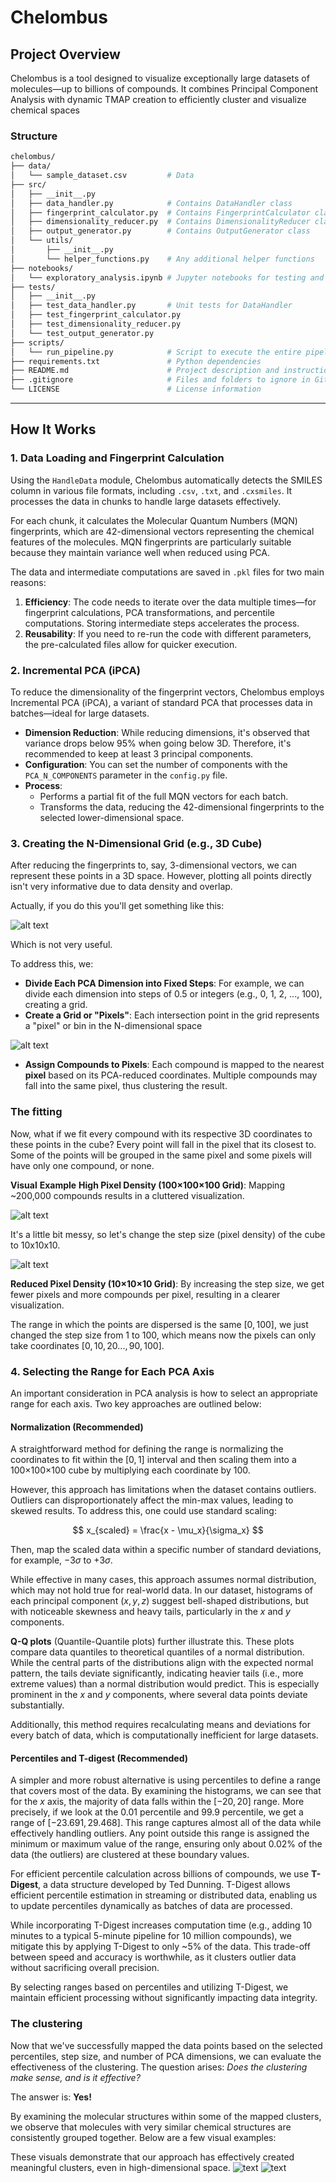 # Chelombus

## Project Overview
Chelombus is a tool designed to visualize exceptionally large datasets of molecules—up to billions of compounds. It combines Principal Component Analysis with dynamic TMAP creation to efficiently cluster and visualize chemical spaces


### Structure

```bash
chelombus/
├── data/
│   └── sample_dataset.csv         # Data
├── src/
│   ├── __init__.py
│   ├── data_handler.py            # Contains DataHandler class
│   ├── fingerprint_calculator.py  # Contains FingerprintCalculator class
│   ├── dimensionality_reducer.py  # Contains DimensionalityReducer class
│   ├── output_generator.py        # Contains OutputGenerator class
│   └── utils/
│       ├── __init__.py
│       └── helper_functions.py    # Any additional helper functions
├── notebooks/
│   └── exploratory_analysis.ipynb # Jupyter notebooks for testing and analysis
├── tests/
│   ├── __init__.py
│   ├── test_data_handler.py       # Unit tests for DataHandler
│   ├── test_fingerprint_calculator.py
│   ├── test_dimensionality_reducer.py
│   └── test_output_generator.py
├── scripts/
│   └── run_pipeline.py            # Script to execute the entire pipeline
├── requirements.txt               # Python dependencies
├── README.md                      # Project description and instructions
├── .gitignore                     # Files and folders to ignore in Git
└── LICENSE                        # License information
```


---- 

## How It Works

### 1. Data Loading and Fingerprint Calculation

Using the `HandleData` module, Chelombus automatically detects the SMILES column in various file formats, including `.csv`, `.txt`, and `.cxsmiles`. It processes the data in chunks to handle large datasets effectively.

For each chunk, it calculates the Molecular Quantum Numbers (MQN) fingerprints, which are 42-dimensional vectors representing the chemical features of the molecules. MQN fingerprints are particularly suitable because they maintain variance well when reduced using PCA.

The data and intermediate computations are saved in `.pkl` files for two main reasons:

1. **Efficiency**: The code needs to iterate over the data multiple times—for fingerprint calculations, PCA transformations, and percentile computations. Storing intermediate steps accelerates the process.
2. **Reusability**: If you need to re-run the code with different parameters, the pre-calculated files allow for quicker execution.

### 2. Incremental PCA (iPCA)

To reduce the dimensionality of the fingerprint vectors, Chelombus employs Incremental PCA (iPCA), a variant of standard PCA that processes data in batches—ideal for large datasets.

- **Dimension Reduction**: While reducing dimensions, it's observed that variance drops below 95% when going below 3D. Therefore, it's recommended to keep at least 3 principal components.
- **Configuration**: You can set the number of components with the `PCA_N_COMPONENTS` parameter in the `config.py` file.
- **Process**:
    - Performs a partial fit of the full MQN vectors for each batch.
    - Transforms the data, reducing the 42-dimensional fingerprints to the selected lower-dimensional space.

### 3. Creating the N-Dimensional Grid (e.g., 3D Cube)

After reducing the fingerprints to, say, 3-dimensional vectors, we can represent these points in a 3D space. However, plotting all points directly isn't very informative due to data density and overlap.

Actually, if you do this you'll get something like this:

![alt text](images/output-1.png)

Which is not very useful. 

To address this, we:

- **Divide Each PCA Dimension into Fixed Steps**: For example, we can divide each dimension into steps of 0.5 or integers (e.g., 0, 1, 2, ..., 100), creating a grid.
- **Create a Grid or "Pixels"**: Each intersection point in the grid represents a "pixel" or bin in the N-dimensional space

![alt text](images/grid-cube.png)
 
- **Assign Compounds to Pixels**: Each compound is mapped to the nearest **pixel** based on its PCA-reduced coordinates. Multiple compounds may fall into the same pixel, thus clustering the result. 
### The fitting
Now, what if we fit every compound with its respective 3D coordinates to these points in the cube? Every point will fall in the pixel that its closest to. Some of the points will be grouped in the same pixel and some pixels will have only one compound, or none. 

**Visual** **Example**
**High Pixel Density (100×100×100 Grid)**: Mapping ~200,000 compounds results in a cluttered visualization.

![alt text](images/smiles-grid.png)



It's a little bit messy, so let's change the step size (pixel density) of the cube to 10x10x10. 

![alt text](images/smaller-grid.png)

**Reduced Pixel Density (10×10×10 Grid)**: By increasing the step size, we get fewer pixels and more compounds per pixel, resulting in a clearer visualization.

The range in which the points are dispersed is the same $[0, 100]$, we just changed the step size from 1 to 100, which means now the pixels can only take coordinates $[0, 10, 20 ..., 90, 100]$. 

### 4. Selecting the Range for Each PCA Axis

An important consideration in PCA analysis is how to select an appropriate range for each axis. Two key approaches are outlined below:

#### Normalization (Recommended)

A straightforward method for defining the range is normalizing the coordinates to fit within the $[0,1]$ interval and then scaling them into a 100×100×100 cube by multiplying each coordinate by 100. 

However, this approach has limitations when the dataset contains outliers. Outliers can disproportionately affect the min-max values, leading to skewed results. To address this, one could use standard scaling:

$$
x_{scaled} = \frac{x - \mu_x}{\sigma_x}
$$

Then, map the scaled data within a specific number of standard deviations, for example, $-3\sigma$ to $+3\sigma$.

While effective in many cases, this approach assumes normal distribution, which may not hold true for real-world data. In our dataset, histograms of each principal component $(x, y, z)$ suggest bell-shaped distributions, but with noticeable skewness and heavy tails, particularly in the $x$ and $y$ components.

**Q-Q plots** (Quantile-Quantile plots) further illustrate this. These plots compare data quantiles to theoretical quantiles of a normal distribution. While the central parts of the distributions align with the expected normal pattern, the tails deviate significantly, indicating heavier tails (i.e., more extreme values) than a normal distribution would predict. This is especially prominent in the $x$ and $y$ components, where several data points deviate substantially.

Additionally, this method requires recalculating means and deviations for every batch of data, which is computationally inefficient for large datasets.

#### Percentiles and T-digest (Recommended)

A simpler and more robust alternative is using percentiles to define a range that covers most of the data. By examining the histograms, we can see that for the $x$ axis, the majority of data falls within the $[-20, 20]$ range. More precisely, if we look at the 0.01 percentile and 99.9 percentile, we get a range of $[-23.691, 29.468]$. This range captures almost all of the data while effectively handling outliers. Any point outside this range is assigned the minimum or maximum value of the range, ensuring only about 0.02% of the data (the outliers) are clustered at these boundary values.

For efficient percentile calculation across billions of compounds, we use **T-Digest**, a data structure developed by Ted Dunning. T-Digest allows efficient percentile estimation in streaming or distributed data, enabling us to update percentiles dynamically as batches of data are processed.

While incorporating T-Digest increases computation time (e.g., adding 10 minutes to a typical 5-minute pipeline for 10 million compounds), we mitigate this by applying T-Digest to only ~5% of the data. This trade-off between speed and accuracy is worthwhile, as it clusters outlier data without sacrificing overall precision.

By selecting ranges based on percentiles and utilizing T-Digest, we maintain efficient processing without significantly impacting data integrity.

### The clustering

Now that we've successfully mapped the data points based on the selected percentiles, step size, and number of PCA dimensions, we can evaluate the effectiveness of the clustering. The question arises: _Does the clustering make sense, and is it effective?_

The answer is: **Yes!**

By examining the molecular structures within some of the mapped clusters, we observe that molecules with very similar chemical structures are consistently grouped together. Below are a few visual examples:

These visuals demonstrate that our approach has effectively created meaningful clusters, even in high-dimensional space.
![text](images/cluster_visualizations/cluster_133.png)
![text](images/cluster_visualizations/cluster_26.png)

